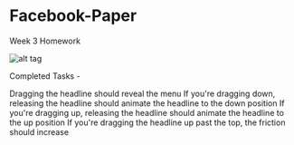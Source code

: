 Facebook-Paper
==============

Week 3 Homework


![alt tag](Facebook_Paper_Demo.gif)

Completed Tasks - 

Dragging the headline should reveal the menu
If you're dragging down, releasing the headline should animate the headline to the down position
If you're dragging up, releasing the headline should animate the headline to the up position
If you're dragging the headline up past the top, the friction should increase
